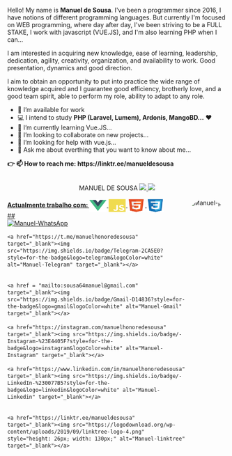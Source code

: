 Hello! My name is <strong>Manuel de Sousa</strong>. I've been a programmer since 2016, I have notions of different programming languages. But currently I'm focused on WEB programming, where day after day, I've been striving to be a FULL STAKE, I work with javascript (VUE.JS), and I'm also learning PHP when I can...

I am interested in acquiring new knowledge, ease of learning, leadership, dedication, agility, creativity, organization, and availability to work. Good presentation, dynamics and good direction.

I aim to obtain an opportunity to put into practice the wide range of knowledge acquired and I guarantee good efficiency, brotherly love, and a good team spirit, able to perform my role, ability to adapt to any role.


- 🔭 I’m available for work
- 💻 I intend to study <strong>PHP (Laravel, Lumem), Ardonis, MangoBD...</strong> ❤️️
- 🌱 I’m currently learning Vue.JS...
- 👯 I’m looking to collaborate on new projects...
- 🤔 I’m looking for help with vue.js...
- 💬 Ask me about everthing that you want to know about me...
<strong> 
👉 📫 How to reach me: https://linktr.ee/manueldesousa
</strong>
<p></p><br/>


<div align="center" >
 MANUEL DE SOUSA
   <a href="https://github.com/manuelhonoredesousa">
   <img height="180em" src="https://github-readme-stats.vercel.app/api?username=manuelhonoredesousa&show_icons=true&theme=dracula&include_all_commits=true&count_private=true"/>
     <img height="180em" src="https://github-readme-stats.vercel.app/api/top-langs/?username=manuelhonoredesousa&layout=compact&langs_count=7&theme=dracula"/>
</div>

 
<div style="display: inline_block"><br>
   <strong>Actualmente trabalho com: </strong>
  <img align="center" alt="Manuel-Js" height="30" width="40" src="https://raw.githubusercontent.com/devicons/devicon/master/icons/vuejs/vuejs-original.svg"/>
  <img align="center" alt="Manuel-Js" height="30" width="40" src="https://raw.githubusercontent.com/devicons/devicon/master/icons/javascript/javascript-plain.svg"/>
  <img align="center" alt="Manuel-HTML" height="30" width="40" src="https://raw.githubusercontent.com/devicons/devicon/master/icons/html5/html5-original.svg"/>
  <img align="center" alt="Manuel-CSS" height="30" width="40" src="https://raw.githubusercontent.com/devicons/devicon/master/icons/css3/css3-original.svg"/>
  <img align="right" alt="Manuel-pic" height="150" style="border-radius:50px;" src="https://avatars.githubusercontent.com/u/71514733"/>
</div>
##
  <div>
      <a href="https://api.whatsapp.com/send?phone=244938308215" target="_blank"><img src="https://img.shields.io/badge/WhatsApp-25D366?style=for-the-badge&logo=whatsapp&logoColor=white" alt="Manuel-WhatsApp" target="_blank"></a>

    
    <a href="https://t.me/manuelhonoredesousa" target="_blank"><img src="https://img.shields.io/badge/Telegram-2CA5E0?style=for-the-badge&logo=telegram&logoColor=white" alt="Manuel-Telegram" target="_blank"></a>


    <a href = "mailto:sousa64manuel@gmail.com" target="_blank"><img src="https://img.shields.io/badge/Gmail-D14836?style=for-the-badge&logo=gmail&logoColor=white" alt="Manuel-Gmail" target="_blank"></a>
    
    <a href="https://instagram.com/manuelhonoredesousa" target="_blank"><img src="https://img.shields.io/badge/-Instagram-%23E4405F?style=for-the-badge&logo=instagram&logoColor=white" alt="Manuel-Instagram" target="_blank"></a>

    <a href="https://www.linkedin.com/in/manuelhonoredesousa" target="_blank"><img src="https://img.shields.io/badge/-LinkedIn-%230077B5?style=for-the-badge&logo=linkedin&logoColor=white" alt="Manuel-Linkedin" target="_blank"></a> 
 

    <a href="https://linktr.ee/manueldesousa" target="_blank"><img src="https://logodownload.org/wp-content/uploads/2019/09/linktree-logo-4.png" style="height: 26px; width: 130px;" alt="Manuel-linktree" target="_blank"></a> 
 
  </div>
  

